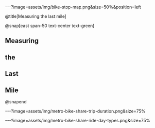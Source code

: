 ---?image=assets/img/bike-stop-map.png&size=50%&position=left

@title[Measuring the last mile]

@snap[east span-50 text-center text-green]
## Measuring
## the
## Last
## Mile
@snapend


---?image=assets/img/metro-bike-share-trip-duration.png&size=75%




---?image=assets/img/metro-bike-share-ride-day-types.png&size=75%
